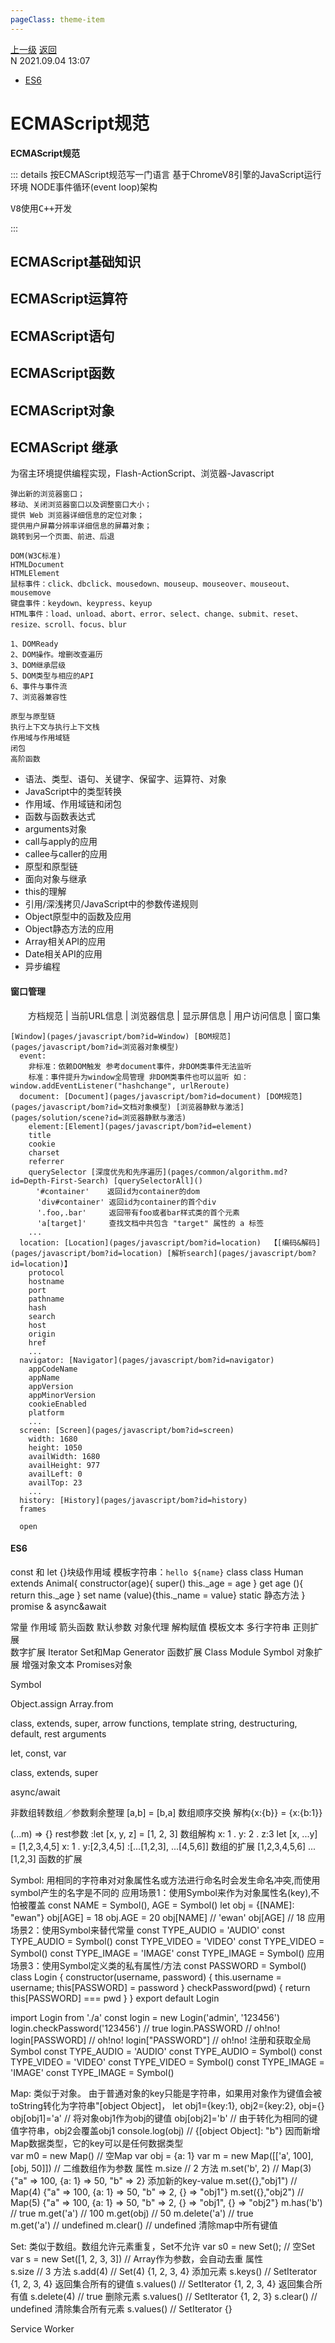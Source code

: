 ```yaml
---
pageClass: theme-item
---
```

<div class="extend-header">
    <div class="info">
        <div class="record">
            <a class="back" href="./">上一级</a>
            <a class="back" href="./">返回</a>
        </div>        
        <div class="mini">
            <span>N 2021.09.04 13:07</span>
        </div>
    </div>
    <div class="content"><div class="custom-block links">
<ul class="desc">
<li><a href="/programmingLanguage/javascript/es6">ES6</a></li>
</ul>
</div></div>
</div>
<div class="content-header">
<h1>ECMAScript规范</h1><strong>ECMAScript规范</strong>
</div>
<div class="static-content">


::: details 按ECMAScript规范写一门语言
基于ChromeV8引擎的JavaScript运行环境   NODE事件循环(event loop)架构
<pre>
V8使用C++开发
</pre>
:::

## ECMAScript基础知识

## ECMAScript运算符

## ECMAScript语句

## ECMAScript函数

## ECMAScript对象

## ECMAScript 继承



为宿主环境提供编程实现，Flash-ActionScript、浏览器-Javascript

```
弹出新的浏览器窗口；
移动、关闭浏览器窗口以及调整窗口大小；
提供 Web 浏览器详细信息的定位对象；　
提供用户屏幕分辨率详细信息的屏幕对象；
跳转到另一个页面、前进、后退

DOM(W3C标准)
HTMLDocument
HTMLElement
鼠标事件：click、dbclick、mousedown、mouseup、mouseover、mouseout、mousemove
键盘事件：keydown、keypress、keyup
HTML事件：load、unload、abort、error、select、change、submit、reset、resize、scroll、focus、blur

1、DOMReady
2、DOM操作。增删改查遍历
3、DOM继承层级
5、DOM类型与相应的API
6、事件与事件流
7、浏览器兼容性

原型与原型链
执行上下文与执行上下文栈
作用域与作用域链
闭包
高阶函数
```

- 语法、类型、语句、关键字、保留字、运算符、对象
- JavaScript中的类型转换
- 作用域、作用域链和闭包
- 函数与函数表达式
- arguments对象
- call与apply的应用
- callee与caller的应用
- 原型和原型链
- 面向对象与继承
- this的理解
- 引用/深浅拷贝/JavaScript中的参数传递规则
- Object原型中的函数及应用
- Object静态方法的应用
- Array相关API的应用
- Date相关API的应用
- 异步编程

#### 窗口管理
　　方档规范 | 当前URL信息 | 浏览器信息 | 显示屏信息 | 用户访问信息 | 窗口集
```tree
[Window](pages/javascript/bom?id=Window) [BOM规范](pages/javascript/bom?id=浏览器对象模型)
  event: 
    非标准：依赖DOM触发 参考document事件，非DOM类事件无法监听
    标准：事件提升为window全局管理 非DOM类事件也可以监听 如：window.addEventListener("hashchange", urlReroute)
  document: [Document](pages/javascript/bom?id=document) [DOM规范](pages/javascript/bom?id=文档对象模型) [浏览器静默与激活](pages/solution/scene?id=浏览器静默与激活)
    element:[Element](pages/javascript/bom?id=element)
    title
    cookie
    charset
    referrer
    querySelector [深度优先和先序遍历](pages/common/algorithm.md?id=Depth-First-Search) [querySelectorAll]()
  　  '#container'    返回id为container的dom
      'div#container' 返回id为container的首个div
      '.foo,.bar'     返回带有foo或者bar样式类的首个元素
      'a[target]'     查找文档中共包含 "target" 属性的 a 标签
    ...
  location: [Location](pages/javascript/bom?id=location)  【[编码&解码](pages/javascript/bom?id=location) [解析search](pages/javascript/bom?id=location)】
    protocol
    hostname
    port
    pathname
    hash
    search
    host
    origin
    href
    ...
  navigator: [Navigator](pages/javascript/bom?id=navigator)
    appCodeName
    appName
    appVersion 
    appMinorVersion
    cookieEnabled
    platform
    ...
  screen: [Screen](pages/javascript/bom?id=screen)
    width: 1680
    height: 1050
    availWidth: 1680
    availHeight: 977
    availLeft: 0
    availTop: 23
    ...
  history: [History](pages/javascript/bom?id=history)
  frames

  open 
```

#### ES6
const 和 let  {}块级作用域
模板字符串：`hello ${name}`
class
class Human extends Animal{
constructor(age){
super()
this._age = age
}
get age (){ return this._age }
set name (value){this._name = value}
static 静态方法
}
promise & async&await

常量    作用域    箭头函数   默认参数    对象代理
解构赋值   模板文本  多行字符串   正则扩展   
数字扩展   Iterator    Set和Map   Generator
函数扩展   Class   Module   Symbol
对象扩展
增强对象文本
Promises对象

Symbol

Object.assign
Array.from

class, extends, super, 
arrow functions, 
template string, destructuring, default, rest arguments

let, const, var

 class, extends, super

async/await

非数组转数组／参数剩余整理
[a,b] = [b,a] 数组顺序交换
解构{x:{b}} = {x:{b:1}}

 (...m) => {}                      rest参数
:let [x, y, z] = [1, 2, 3]      数组解构 x: 1 .  y: 2 .  z:3
let [x, ...y] = [1,2,3,4,5]    x: 1 .  y:[2,3,4,5]
:[...[1,2,3], ...[4,5,6]]        数组的扩展 [1,2,3,4,5,6]
 ...[1,2,3]                           函数的扩展

Symbol: 用相同的字符串对对象属性名或方法进行命名时会发生命名冲突,而使用symbol产生的名字是不同的
应用场景1：使用Symbol来作为对象属性名(key),不怕被覆盖
const NAME = Symbol(), AGE = Symbol()
let obj = {[NAME]: "ewan"}
obj[AGE] = 18
obj.AGE = 20
obj[NAME] // 'ewan'
obj[AGE] // 18
应用场景2：使用Symbol来替代常量
const TYPE_AUDIO = 'AUDIO'     const TYPE_AUDIO = Symbol()
const TYPE_VIDEO = 'VIDEO'     const TYPE_VIDEO = Symbol()
const TYPE_IMAGE = 'IMAGE'     const TYPE_IMAGE = Symbol()
应用场景3：使用Symbol定义类的私有属性/方法
const PASSWORD = Symbol()
class Login {
  constructor(username, password) { this.username = username; this[PASSWORD] = password }
  checkPassword(pwd) { return this[PASSWORD] === pwd }
}
export default Login

import Login from './a'
const login = new Login('admin', '123456')
login.checkPassword('123456')  // true
login.PASSWORD  // oh!no!
login[PASSWORD] // oh!no!
login["PASSWORD"] // oh!no!
注册和获取全局Symbol
const TYPE_AUDIO = 'AUDIO'     const TYPE_AUDIO = Symbol()
const TYPE_VIDEO = 'VIDEO'     const TYPE_VIDEO = Symbol()
const TYPE_IMAGE = 'IMAGE'     const TYPE_IMAGE = Symbol()

Map: 类似于对象。
由于普通对象的key只能是字符串，如果用对象作为键值会被toString转化为字符串"[object Object]，
let obj1={key:1}, obj2={key:2}, obj={}
obj[obj1]='a'    // 将对象obj1作为obj的键值
obj[obj2]='b'    // 由于转化为相同的键值字符串，obj2会覆盖obj1
console.log(obj) // {[object Object]: "b"}
因而新增Map数据类型，它的key可以是任何数据类型  
var m0 = new Map() // 空Map
var obj = {a: 1}
var m = new Map([['a', 100], [obj, 50]]) // 二维数组作为参数
属性 
m.size // 2
方法
m.set('b', 2)    // Map(3) {"a" => 100, {a: 1} => 50, "b" => 2}                              添加新的key-value
m.set({},"obj1") // Map(4) {"a" => 100, {a: 1} => 50, "b" => 2, {} => "obj1"}
m.set({},"obj2") // Map(5) {"a" => 100, {a: 1} => 50, "b" => 2, {} => "obj1", {} => "obj2"}
m.has('b')       // true 
m.get('a')       // 100
m.get(obj)       // 50
m.delete('a')    // true                
m.get('a')       // undefined
m.clear()        // undefined 清除map中所有键值

Set: 类似于数组。数组允许元素重复，Set不允许
var s0 = new Set(); // 空Set
var s = new Set([1, 2, 3, 3]) // Array作为参数，会自动去重
属性  
s.size      // 3
方法
s.add(4)    // Set(4) {1, 2, 3, 4}          添加元素
s.keys()    // SetIterator {1, 2, 3, 4}     返回集合所有的键值
s.values()  // SetIterator {1, 2, 3, 4}     返回集合所有值
s.delete(4) // true                         删除元素
s.values()  // SetIterator {1, 2, 3}
s.clear()   // undefined                    清除集合所有元素
s.values()  // SetIterator {}

Service Worker

</div>